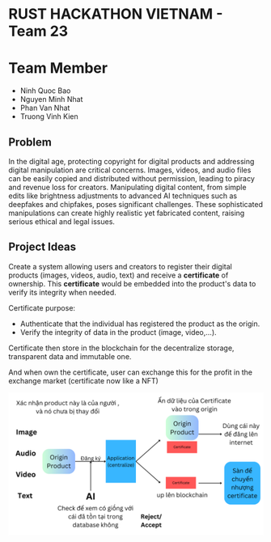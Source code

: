 # RUST HACKATHON VIETNAM - Team 23

# Team Member

- Ninh Quoc Bao
- Nguyen Minh Nhat
- Phan Van Nhat
- Truong Vinh Kien

## Problem

In the digital age, protecting copyright for digital products and addressing digital manipulation are critical concerns. Images, videos, and audio files can be easily copied and distributed without permission, leading to piracy and revenue loss for creators. Manipulating digital content, from simple edits like brightness adjustments to advanced AI techniques such as deepfakes and chipfakes, poses significant challenges. These sophisticated manipulations can create highly realistic yet fabricated content, raising serious ethical and legal issues.

## Project Ideas

Create a system allowing users and creators to register their digital products (images, videos, audio, text) and receive a **certificate** of ownership. This **certificate** would be embedded into the product's data to verify its integrity when needed.

Certificate purpose:
 - Authenticate that the individual has registered the product as the origin.
 - Verify the integrity of data in the product (image, video,...). 

Certificate then store in the blockchain for the decentralize storage, transparent data and immutable one.

And when own the certificate, user can exchange this for the profit in the exchange market (certificate now like a NFT)

![idea](/images/idea.png)

